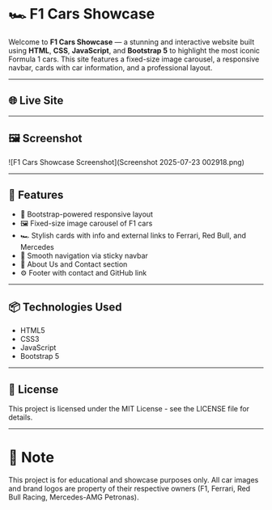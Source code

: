 # 🏎️ F1 Cars Showcase

Welcome to **F1 Cars Showcase** — a stunning and interactive website built using **HTML**, **CSS**, **JavaScript**, and **Bootstrap 5** to highlight the most iconic Formula 1 cars. This site features a fixed-size image carousel, a responsive navbar, cards with car information, and a professional layout.

---

## 🌐 Live Site



---

## 🖼️ Screenshot

![F1 Cars Showcase Screenshot](Screenshot 2025-07-23 002918.png)

---

## 📁 Features

- 🚀 Bootstrap-powered responsive layout
- 🖼️ Fixed-size image carousel of F1 cars
- 🏎️ Stylish cards with info and external links to Ferrari, Red Bull, and Mercedes
- 🧭 Smooth navigation via sticky navbar
- 📄 About Us and Contact section
- ⚙️ Footer with contact and GitHub link

---

## 📦 Technologies Used

- HTML5
- CSS3
- JavaScript
- Bootstrap 5

---

## 📝 License
This project is licensed under the MIT License - see the LICENSE file for details.

---

# 📢 Note
This project is for educational and showcase purposes only. All car images and brand logos are property of their respective owners (F1, Ferrari, Red Bull Racing, Mercedes-AMG Petronas).


